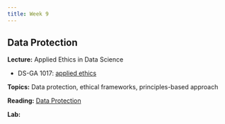 ```yaml
---
title: Week 9
---
```


## Data Protection

**Lecture:** Applied Ethics in Data Science

<!-- * DS-UA 202: [applied ethics in data science](../../../assets/9_ethics_202.pdf) -->
* DS-GA 1017: [applied ethics](../../../assets/9_Ethics_1017.pdf)

**Topics:** Data protection, ethical frameworks, principles-based approach

**Reading:**  [Data Protection](../../../assets/protection_reader_2023.pdf) 

**Lab:**

<!-- * DS-UA 202: [Colab Notebook: Randomized response and differential privacy]
(https://colab.research.google.com/drive/1iwMrCY2IvChUFbZv0DxJppCwl4TbEmJO?usp=sharing) -->
<!-- * DS-GA 1017: [Colab Notebook: Privacy preserving data generation with MST] -->
<!-- (https://colab.research.google.com/drive/14tpVNNuqmEtsS3yL9duvwyT1vBdrzODr?usp=sharing) -->
<!-- (https://docs.google.com/presentation/d/1UeddXbfvboWe3KF_LWunJIDEzWLKe-yGeSCSs1oO49g/edit?usp=sharing) -->
